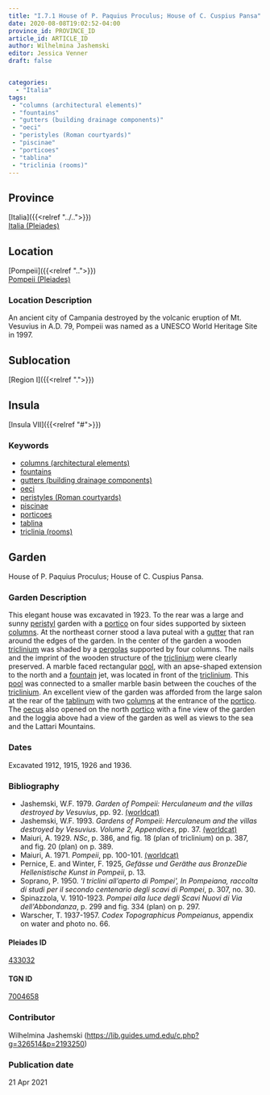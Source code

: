 ```yaml
---
title: "I.7.1 House of P. Paquius Proculus; House of C. Cuspius Pansa"
date: 2020-08-08T19:02:52-04:00
province_id: PROVINCE_ID
article_id: ARTICLE_ID
author: Wilhelmina Jashemski
editor: Jessica Venner
draft: false


categories:
  - "Italia"
tags:
 - "columns (architectural elements)"
 - "fountains"
 - "gutters (building drainage components)"
 - "oeci"
 - "peristyles (Roman courtyards)"
 - "piscinae"
 - "porticoes"
 - "tablina"
 - "triclinia (rooms)"
---
```


## Province
[Italia]({{<relref "../..">}}) \
[Italia (Pleiades)](https://pleiades.stoa.org/places/1052)

## Location
[Pompeii]({{<relref "..">}}) \
[Pompeii (Pleiades)](https://pleiades.stoa.org/places/433032)


### Location Description
An ancient city of Campania destroyed by the volcanic eruption of Mt. Vesuvius in A.D. 79, Pompeii was named as a UNESCO World Heritage Site in 1997.

## Sublocation
[Region I]({{<relref ".">}})
## Insula
[Insula VII]({{<relref "#">}})

### Keywords

- [columns (architectural elements)](http://vocab.getty.edu/page/aat/300001571)
- [fountains](http://vocab.getty.edu/page/aat/300006179)
- [gutters (building drainage components)](http://vocab.getty.edu/page/aat/300052565)
- [oeci](http://vocab.getty.edu/page/aat/300080791)
- [peristyles (Roman courtyards)](http://vocab.getty.edu/page/aat/300004029)
- [piscinae]( http://vocab.getty.edu/page/aat/300375619)
- [porticoes](http://vocab.getty.edu/page/aat/300004145)
- [tablina](http://vocab.getty.edu/page/aat/300004180)
- [triclinia (rooms)](http://vocab.getty.edu/page/aat/300004359)

## Garden

House of P. Paquius Proculus; House of C. Cuspius Pansa.

### Garden Description

This elegant house was excavated in 1923. To the rear was a large and sunny [peristyl](http://vocab.getty.edu/page/aat/300004029) garden with a [portico](http://vocab.getty.edu/page/aat/300004145) on four sides supported by sixteen [columns](http://vocab.getty.edu/page/aat/300001571). At the northeast corner stood a lava puteal with a [gutter](http://vocab.getty.edu/page/aat/300052565) that ran around the edges of the garden. In the center of the garden a wooden [triclinium](http://vocab.getty.edu/page/aat/300004359) was shaded by a [pergolas](http://vocab.getty.edu/page/aat/300006783) supported by four columns. The nails and the imprint of the wooden structure of the [triclinium](http://vocab.getty.edu/page/aat/300004359) were clearly preserved. A marble faced rectangular [pool]( http://vocab.getty.edu/page/aat/300375619), with an apse-shaped extension to the north and a [fountain](http://vocab.getty.edu/page/aat/300006179) jet, was located in front of the [triclinium](http://vocab.getty.edu/page/aat/300004359). This [pool]( http://vocab.getty.edu/page/aat/300375619) was connected to a smaller marble basin between the couches of the [triclinium](http://vocab.getty.edu/page/aat/300004359). An excellent view of the garden was afforded from the large salon at the rear of the [tablinum](http://vocab.getty.edu/page/aat/300004180) with two [columns](http://vocab.getty.edu/page/aat/300001571) at the entrance of the [portico](http://vocab.getty.edu/page/aat/300004145). The [oecus](http://www.getty.edu/vow/AATFullDisplay?find=&logic=AND&note=&subjectid=300080791) also opened on the north [portico](http://vocab.getty.edu/page/aat/300004145) with a fine view of the garden and the loggia above had a view of the garden as well as views to the sea and the Lattari Mountains.

<!--### Maps-->

<!--
OLD WAY (DO NOT USE)
![alt_text](../../images/image_name.ext)
*CAPTION*

NEW WAY ↓↓↓↓
{{< figure src="../../images/image_name.ext" alt="ALT_TEXT" title="CAPTION" >}}
-->

<!--### Plans

{{< figure src="../../../images/Fig_1_Region_I.tif" alt="Fig. 1: Plan of Pompeii with Region I highlighted, plan in Jashemski, Gardens, p.21." title="Fig. 1: Plan of Pompeii with Region I highlighted, plan in Jashemski, Gardens, p.21 (Rights Statement)." >}}

{{< figure src="../../images/Region_I_insula_8.tif" alt="Fig. 2: Plan of Region I, insula viii, plan in Jashemski, *Gardens*, plan 11, p.42; I.viii-ix: plan in Eschebach." title="Fig. 2: Plan of Region I, insula viii, plan in Jashemski, *Gardens*, plan 11, p.42; I.viii-ix: plan in Eschebach (Rights Statement)." >}}

<!--### Images-->

### Dates
Excavated 1912, 1915, 1926 and 1936.

### Bibliography

* Jashemski, W.F. 1979. *Garden of Pompeii: Herculaneum and the villas destroyed by Vesuvius*, pp. 92. [(worldcat)](https://www.worldcat.org/title/gardens-of-pompeii-1/oclc/312003872&referer=brief_results)  
* Jashemski, W.F. 1993. *Gardens of Pompeii: Herculaneum and the villas destroyed by Vesuvius. Volume 2, Appendices*, pp. 37.  [(worldcat)](https://www.worldcat.org/title/gardens-of-pompeii-herculaneum-and-the-villas-destroyed-by-vesuvius-volume-2-appendices/oclc/222353569)   
* Maiuri, A. 1929. *NSc*, p. 386, and fig. 18 (plan of triclinium) on p. 387, and fig. 20 (plan) on p. 389.  
* Maiuri, A. 1971. *Pompeii*, pp. 100-101. [(worldcat)](https://www.worldcat.org/title/pompeii/oclc/18870711&referer=brief_results)  
* Pernice, E. and Winter, F. 1925, *Gefässe und Geräthe aus BronzeDie Hellenistische Kunst in Pompeii*, p. 13.   
* Soprano, P. 1950. *'I triclini all’aperto di Pompei', In Pompeiana, raccolta di studi per il secondo centenario degli scavi di Pompei*, p. 307, no. 30.  
* Spinazzola, V. 1910-1923. *Pompei alla luce degli Scavi Nuovi di Via dell'Abbondanza*, p. 299 and fig. 334 (plan) on p. 297.  
* Warscher, T. 1937-1957. *Codex Topographicus Pompeianus*, appendix on water and photo no. 66.  


<!--#### Periodo ID-->

<!-- [PERIODO_ID](https://pleiades.stoa.org/places/PLEIADES_ID) -->

#### Pleiades ID

[433032](https://pleiades.stoa.org/places/433032)

#### TGN ID

[7004658](http://vocab.getty.edu/page/tgn/7004658)

### Contributor

Wilhelmina Jashemski (https://lib.guides.umd.edu/c.php?g=326514&p=2193250)

### Publication date


21 Apr 2021

<!--### Related articles-->

<!-- Links to other related articles. Leave blank for now -->
